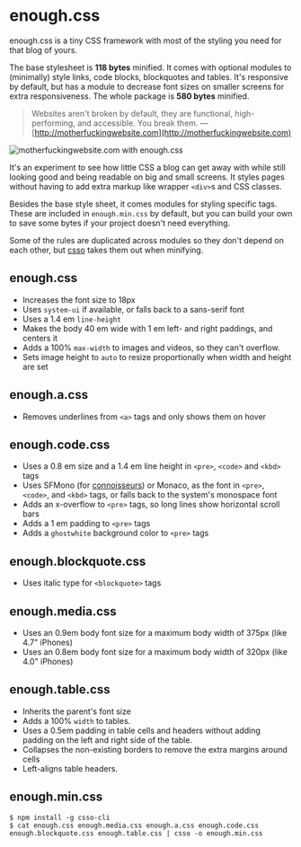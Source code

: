 # enough.css

enough.css is a tiny CSS framework with most of the styling you need for that
blog of yours.

The base stylesheet is **118 bytes** minified. It comes with optional modules
to (minimally) style links, code blocks, blockquotes and tables. It's responsive
by default, but has a module to decrease font sizes on smaller screens for extra
responsiveness. The whole package is **580 bytes** minified.

> Websites aren't broken by default, they are functional, high-performing, and
> accessible. You break them.
&mdash; [http://motherfuckingwebsite.com](http://motherfuckingwebsite.com)

![motherfuckingwebsite.com with enough.css](https://gist.github.com/jeffkreeftmeijer/6d0d7e76064b4db628a0ad9b7fcf3fee/raw/motherfuckingwebsite.png)

It's an experiment to see how little CSS a blog can get away with while still
looking good and being readable on big and small screens. It styles pages
without having to add extra markup like wrapper `<div>`s and CSS classes.

Besides the base style sheet, it comes modules for styling specific
tags. These are included in `enough.min.css` by default, but you can build your
own to save some bytes if your project doesn't need everything.

Some of the rules are duplicated across modules so they don't depend on each
other, but [csso](https://github.com/css/csso) takes them out when minifying.

## enough.css

- Increases the font size to 18px
- Uses `system-ui` if available, or falls back to a sans-serif font
- Uses a 1.4 em `line-height`
- Makes the body 40 em wide with 1 em left- and right paddings, and centers it
- Adds a 100% `max-width` to images and videos, so they can't overflow.
- Sets image height to `auto` to resize proportionally when width and height
  are set

## enough.a.css

- Removes underlines from `<a>` tags and only shows them on hover

## enough.code.css

- Uses a 0.8 em size and a 1.4 em line height in `<pre>`, `<code>` and `<kbd>`
  tags
- Uses SFMono (for
  [connoisseurs](https://github.com/jeffkreeftmeijer/enough.css/commit/d96b26347bf55c0061da5e434974191f3a2d67ed))
  or Monaco, as the font in `<pre>`, `<code>`, and `<kbd>` tags, or falls back
  to the system's monospace font
- Adds an x-overflow to `<pre>` tags, so long lines show horizontal scroll bars
- Adds a 1 em padding to `<pre>` tags
- Adds a `ghostwhite` background color to `<pre>` tags

## enough.blockquote.css

- Uses italic type for `<blockquote>` tags

## enough.media.css

- Uses an 0.9em body font size for a maximum body width of 375px (like 4.7"
  iPhones)
- Uses an 0.8em body font size for a maximum body width of 320px (like 4.0"
  iPhones)

## enough.table.css

- Inherits the parent's font size
- Adds a 100% `width` to tables.
- Uses a 0.5em padding in table cells and headers without adding padding on the
  left and right side of the table.
- Collapses the non-existing borders to remove the extra margins around cells
- Left-aligns table headers.

## enough.min.css

```
$ npm install -g csso-cli
$ cat enough.css enough.media.css enough.a.css enough.code.css enough.blockquote.css enough.table.css | csso -o enough.min.css
```
